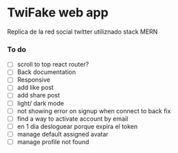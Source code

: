 # TwiFake web app

Replica de la red social twitter utiliznado stack MERN

### To do

- [ ] scroll to top react router?
- [ ] Back documentation
- [ ] Responsive
- [ ] add like post
- [ ] add share post
- [ ] light/ dark mode
- [ ] not showing error on signup when connect to back fix
- [ ] find a way to activate account by email
- [ ] en 1 dia desloguear porque expira el token
- [ ] manage default assigned avatar
- [ ] manage profile not found
